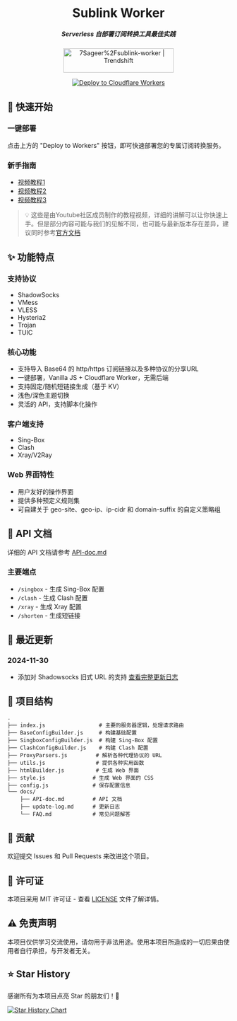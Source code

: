 <div align="center">
  <h1><b>Sublink Worker</b></h1>
  <h5><i>Serverless 自部署订阅转换工具最佳实践</i></h5>
  
  <a href="https://trendshift.io/repositories/12291" target="_blank">
    <img src="https://trendshift.io/api/badge/repositories/12291" alt="7Sageer%2Fsublink-worker | Trendshift" width="250" height="55"/>
  </a>
  
  <!-- <p>
    <a href="https://sublink-worker.sageer.me">https://sublink-worker.sageer.me</a>
  </p> -->
  <br>

  <p>
    <a href="https://deploy.workers.cloudflare.com/?url=https://github.com/shangzilong/sublink-worker">
      <img src="https://deploy.workers.cloudflare.com/button" alt="Deploy to Cloudflare Workers"/>
    </a>
  </p>
</div>

## 🚀 快速开始

### 一键部署
点击上方的 "Deploy to Workers" 按钮，即可快速部署您的专属订阅转换服务。

### 新手指南
- [视频教程1](https://www.youtube.com/watch?v=ZTgDm4qReyA)
- [视频教程2](https://www.youtube.com/watch?v=_1BfM2Chn7w)
- [视频教程3](https://www.youtube.com/watch?v=7abmWqCXPR8)

> 💡 这些是由Youtube社区成员制作的教程视频，详细的讲解可以让你快速上手。但是部分内容可能与我们的见解不同，也可能与最新版本存在差异，建议同时参考[官方文档](/docs)

## ✨ 功能特点

### 支持协议
- ShadowSocks
- VMess
- VLESS
- Hysteria2
- Trojan
- TUIC

### 核心功能
- 支持导入 Base64 的 http/https 订阅链接以及多种协议的分享URL
- 一键部署，Vanilla JS + Cloudflare Worker，无需后端
- 支持固定/随机短链接生成（基于 KV）
- 浅色/深色主题切换
- 灵活的 API，支持脚本化操作

### 客户端支持
- Sing-Box
- Clash
- Xray/V2Ray

### Web 界面特性
- 用户友好的操作界面
- 提供多种预定义规则集
- 可自建关于 geo-site、geo-ip、ip-cidr 和 domain-suffix 的自定义策略组

## 📖 API 文档

详细的 API 文档请参考 [API-doc.md](/docs/API-doc.md)

### 主要端点
- `/singbox` - 生成 Sing-Box 配置
- `/clash` - 生成 Clash 配置
- `/xray` - 生成 Xray 配置
- `/shorten` - 生成短链接

## 📝 最近更新

### 2024-11-30
- 添加对 Shadowsocks 旧式 URL 的支持
[查看完整更新日志](/docs/update-log.md)

## 🔧 项目结构

```
.
├── index.js                 # 主要的服务器逻辑，处理请求路由
├── BaseConfigBuilder.js     # 构建基础配置
├── SingboxConfigBuilder.js  # 构建 Sing-Box 配置
├── ClashConfigBuilder.js    # 构建 Clash 配置
├── ProxyParsers.js         # 解析各种代理协议的 URL
├── utils.js                # 提供各种实用函数
├── htmlBuilder.js          # 生成 Web 界面
├── style.js               # 生成 Web 界面的 CSS
├── config.js              # 保存配置信息
└── docs/
    ├── API-doc.md         # API 文档
    ├── update-log.md      # 更新日志
    └── FAQ.md             # 常见问题解答
```

## 🤝 贡献

欢迎提交 Issues 和 Pull Requests 来改进这个项目。

## 📄 许可证

本项目采用 MIT 许可证 - 查看 [LICENSE](LICENSE) 文件了解详情。

## ⚠️ 免责声明

本项目仅供学习交流使用，请勿用于非法用途。使用本项目所造成的一切后果由使用者自行承担，与开发者无关。

## ⭐ Star History

感谢所有为本项目点亮 Star 的朋友们！🌟

[![Star History Chart](https://api.star-history.com/svg?repos=7Sageer/sublink-worker&type=Date)](https://star-history.com/#7Sageer/sublink-worker&Date)

